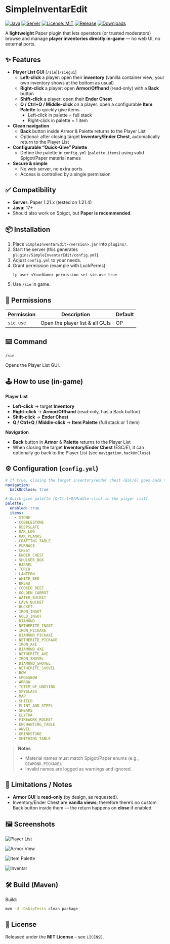 # SimpleInventarEdit
[![Java](https://img.shields.io/badge/Java-17%2B-orange.svg)](https://adoptium.net/)
[![Server](https://img.shields.io/badge/Paper%2FSpigot-1.20%E2%80%931.21-blue.svg)](https://papermc.io/)
[![License: MIT](https://img.shields.io/badge/License-MIT-green.svg)](#-license)
[![Release](https://img.shields.io/github/v/release/JobbeDeluxe/SimpleInventarEdit?sort=semver)](https://github.com/JobbeDeluxe/SimpleInventarEdit/releases)
[![Downloads](https://img.shields.io/github/downloads/JobbeDeluxe/SimpleInventarEdit/total.svg)](https://github.com/JobbeDeluxe/SimpleInventarEdit/releases)

A **lightweight** Paper plugin that lets operators (or trusted moderators) browse and manage **player inventories directly in‑game** — no web UI, no external ports.

## ✨ Features

- **Player List GUI** (`/sie`)(`/siegui`)
  - **Left‑click** a player: open their **inventory** (vanilla container view; your own inventory shows at the bottom as usual)
  - **Right‑click** a player: open **Armor/Offhand** (read‑only) with a **Back** button
  - **Shift‑click** a player: open their **Ender Chest**
  - **Q / Ctrl+Q / Middle‑click** on a player: open a configurable **Item Palette** to quickly give items
    - Left‑click in palette = full stack
    - Right‑click in palette = 1 item
- **Clean navigation**
  - **Back** button inside Armor & Palette returns to the Player List
  - Optional: after closing target **Inventory/Ender Chest**, automatically return to the Player List
- **Configurable “Quick‑Give” Palette**
  - Define the palette in `config.yml` (`palette.items`) using valid Spigot/Paper material names
- **Secure & simple**
  - No web server, no extra ports
  - Access is controlled by a single permission

## ✅ Compatibility

- **Server:** Paper 1.21.x (tested on 1.21.4)
- **Java:** 17+
- Should also work on Spigot, but **Paper is recommended**.

## 📦 Installation

1. Place `SimpleInventarEdit-<version>.jar` into `plugins/`.
2. Start the server (this generates `plugins/SimpleInventarEdit/config.yml`).
3. Adjust `config.yml` to your needs.
4. Grant permission (example with LuckPerms):
   ```
   lp user <YourName> permission set sie.use true
   ```
5. Use `/sie` in game.

## 🔐 Permissions

| Permission | Description                        | Default |
|-----------|------------------------------------|---------|
| `sie.use` | Open the player list & all GUIs    | OP      |

## ⌨️ Command

```
/sie
```

Opens the Player List GUI.

## 🕹️ How to use (in‑game)

**Player List**
- **Left‑click** → target **Inventory**
- **Right‑click** → **Armor/Offhand** (read‑only, has a Back button)
- **Shift‑click** → **Ender Chest**
- **Q / Ctrl+Q / Middle‑click** → **Item Palette** (full stack or 1 item)

**Navigation**
- **Back** button in **Armor** & **Palette** returns to the Player List
- When closing the target **Inventory/Ender Chest** (ESC/E), it can optionally go back to the Player List (see `navigation.backOnClose`)

## ⚙️ Configuration (`config.yml`)

```yaml
# If true, closing the target inventory/ender chest (ESC/E) goes back to the player list
navigation:
  backOnClose: true

# Quick-give palette (Q/Ctrl+Q/Middle-click in the player list)
palette:
  enabled: true
  items:
    - STONE
    - COBBLESTONE
    - DEEPSLATE
    - OAK_LOG
    - OAK_PLANKS
    - CRAFTING_TABLE
    - FURNACE
    - CHEST
    - ENDER_CHEST
    - SHULKER_BOX
    - BARREL
    - TORCH
    - LANTERN
    - WHITE_BED
    - BREAD
    - COOKED_BEEF
    - GOLDEN_CARROT
    - WATER_BUCKET
    - LAVA_BUCKET
    - BUCKET
    - IRON_INGOT
    - GOLD_INGOT
    - DIAMOND
    - NETHERITE_INGOT
    - IRON_PICKAXE
    - DIAMOND_PICKAXE
    - NETHERITE_PICKAXE
    - IRON_AXE
    - DIAMOND_AXE
    - NETHERITE_AXE
    - IRON_SHOVEL
    - DIAMOND_SHOVEL
    - NETHERITE_SHOVEL
    - BOW
    - CROSSBOW
    - ARROW
    - TOTEM_OF_UNDYING
    - SPYGLASS
    - MAP
    - SHIELD
    - FLINT_AND_STEEL
    - SHEARS
    - ELYTRA
    - FIREWORK_ROCKET
    - ENCHANTING_TABLE
    - ANVIL
    - GRINDSTONE
    - SMITHING_TABLE
```

> **Notes**
> - Material names must match Spigot/Paper enums (e.g., `DIAMOND_PICKAXE`).
> - Invalid names are logged as warnings and ignored.

## 🧱 Limitations / Notes

- **Armor GUI** is **read‑only** (by design, as requested).
- Inventory/Ender Chest are **vanilla views**; therefore there’s no custom Back button inside them — the return happens on **close** if enabled.

## 🖼️ Screenshots


  ![Player List](docs/images/player_list.png)
  
  ![Armor View](docs/images/armor_view.png)
  
  ![Item Palette](docs/images/palette.png)
  
  ![Inventar](docs/images/inventar.png)



## 🛠 Build (Maven)
Build:

```bash
mvn -U -DskipTests clean package
```

## 📜 License

Released under the **MIT License** – see `LICENSE`.
